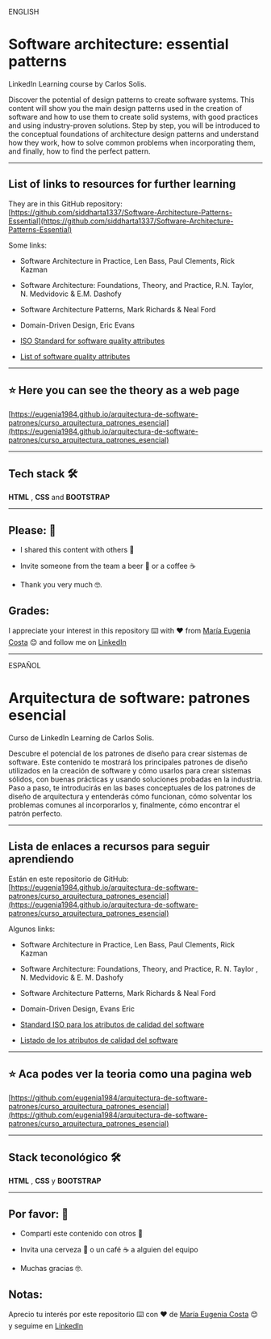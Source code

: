 ENGLISH


# Software architecture: essential patterns

LinkedIn Learning course by Carlos Solis.

Discover the potential of design patterns to create software systems. This content will show you the main design patterns used in the creation of software and how to use them to create solid systems, with good practices and using industry-proven solutions. Step by step, you will be introduced to the conceptual foundations of architecture design patterns and understand how they work, how to solve common problems when incorporating them, and finally, how to find the perfect pattern.

---


## List of links to resources for further learning

They are in this GitHub repository: [https://github.com/siddharta1337/Software-Architecture-Patterns-Essential](https://github.com/siddharta1337/Software-Architecture-Patterns-Essential)

Some links:

- Software Architecture in Practice, Len Bass, Paul Clements, Rick Kazman

- Software Architecture: Foundations, Theory, and Practice, R.N. Taylor, N. Medvidovic & E.M. Dashofy

- Software Architecture Patterns, Mark Richards & Neal Ford

- Domain-Driven Design, Eric Evans

- [ISO Standard for software quality attributes](https://www.iso.org/standard/35733.html)

- [List of software quality attributes](https://en.wikipedia.org/wiki/List_of_system_quality_attributes)

---

## :star: Here you can see the theory as a web page

[https://eugenia1984.github.io/arquitectura-de-software-patrones/curso_arquitectura_patrones_esencial](https://eugenia1984.github.io/arquitectura-de-software-patrones/curso_arquitectura_patrones_esencial)

---
## Tech stack 🛠️

**HTML** , **CSS** and **BOOTSTRAP**

---


## Please: 🎁

- I shared this content with others 📢

- Invite someone from the team a beer 🍺 or a coffee ☕

- Thank you very much 🤓.


## Grades:

I appreciate your interest in this repository ⌨️ with ❤️ from [María Eugenia Costa](https://github.com/eugenia1984) 😊 and follow me on [LinkedIn](https://www.linkedin.com/in/maríaeugeniacosta/)

---


ESPAÑOL

# Arquitectura de software: patrones esencial

Curso de LinkedIn Learning de Carlos Solis.

Descubre el potencial de los patrones de diseño para crear sistemas de software. Este contenido te mostrará los principales patrones de diseño utilizados en la creación de software y cómo usarlos para crear sistemas sólidos, con buenas prácticas y usando soluciones probadas en la industria. Paso a paso, te introducirás en las bases conceptuales de los patrones de diseño de arquitectura y entenderás cómo funcionan, cómo solventar los problemas comunes al incorporarlos y, finalmente, cómo encontrar el patrón perfecto.

---

## Lista de enlaces a recursos para seguir aprendiendo

Están en este repositorio de GitHub: [https://eugenia1984.github.io/arquitectura-de-software-patrones/curso_arquitectura_patrones_esencial](https://eugenia1984.github.io/arquitectura-de-software-patrones/curso_arquitectura_patrones_esencial)

Algunos links:

- Software Architecture in Practice, Len Bass, Paul Clements, Rick Kazman

- Software Architecture: Foundations, Theory, and Practice, R. N. Taylor , N. Medvidovic & E. M. Dashofy

- Software Architecture Patterns, Mark Richards & Neal Ford

- Domain-Driven Design, Evans Eric

- [Standard ISO para los atributos de calidad del software](https://www.iso.org/standard/35733.html)

- [Listado de los atributos de calidad del software](https://en.wikipedia.org/wiki/List_of_system_quality_attributes)



---
## :star: Aca podes ver la teoria como una pagina web

[https://github.com/eugenia1984/arquitectura-de-software-patrones/curso_arquitectura_patrones_esencial](https://github.com/eugenia1984/arquitectura-de-software-patrones/curso_arquitectura_patrones_esencial)

---

## Stack teconológico 🛠️

**HTML** , **CSS** y **BOOTSTRAP**

---


## Por favor: 🎁

- Compartí este contenido con otros 📢

- Invita una cerveza 🍺 o un café ☕ a alguien del equipo

- Muchas gracias 🤓.


## Notas: 

Aprecio tu interés por este repositorio ⌨️ con ❤️ de [María Eugenia Costa](https://github.com/eugenia1984)  😊 y seguime en [LinkedIn](https://www.linkedin.com/in/maríaeugeniacosta/)